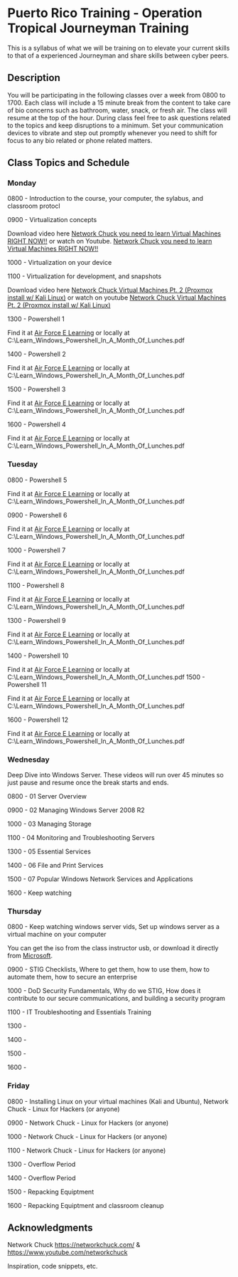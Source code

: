 # Puerto Rico Training - Operation Tropical Journeyman Training

This is a syllabus of what we will be training on to elevate your current skills to that of a experienced Journeyman and share skills between cyber peers.

## Description

You will be participating in the following classes over a week from 0800 to 1700. Each class will include a 15 minute break from the content to take care of bio concerns such as bathroom, water, snack, or fresh air. The class will resume at the top of the hour. During class feel free to ask questions related to the topics and keep disruptions to a minimum. Set your communication devices to vibrate and step out promptly whenever you need to shift for focus to any bio related or phone related matters.

## Class Topics and Schedule

### Monday

0800 - Introduction to the course, your computer, the sylabus, and classroom protocl

0900 - Virtualization concepts

Download video here [Network Chuck you need to learn Virtual Machines RIGHT NOW!!]()
or watch on Youtube.
[Network Chuck you need to learn Virtual Machines RIGHT NOW!!](https://www.youtube.com/watch?v=wX75Z-4MEoM)

1000 - Virtualization on your device

1100 - Virtualization for development, and snapshots

Download video here [Network Chuck Virtual Machines Pt. 2 (Proxmox install w/ Kali Linux)]()
or watch on youtube
[Network Chuck Virtual Machines Pt. 2 (Proxmox install w/ Kali Linux)](https://www.youtube.com/watch?v=_u8qTN3cCnQ)

1300 - Powershell 1

Find it at [Air Force E Learning](https://usafprod.skillport.com/skillportfe/assetNonSSOLaunch.action?courseName=_ss_book:147123&courseType=7) or locally at C:\Learn_Windows_Powershell_In_A_Month_Of_Lunches.pdf

1400 - Powershell 2

Find it at [Air Force E Learning](https://usafprod.skillport.com/skillportfe/assetNonSSOLaunch.action?courseName=_ss_book:147123&courseType=7) or locally at C:\Learn_Windows_Powershell_In_A_Month_Of_Lunches.pdf

1500 - Powershell 3

Find it at [Air Force E Learning](https://usafprod.skillport.com/skillportfe/assetNonSSOLaunch.action?courseName=_ss_book:147123&courseType=7) or locally at C:\Learn_Windows_Powershell_In_A_Month_Of_Lunches.pdf

1600 - Powershell 4

Find it at [Air Force E Learning](https://usafprod.skillport.com/skillportfe/assetNonSSOLaunch.action?courseName=_ss_book:147123&courseType=7) or locally at C:\Learn_Windows_Powershell_In_A_Month_Of_Lunches.pdf

### Tuesday

0800 - Powershell 5

Find it at [Air Force E Learning](https://usafprod.skillport.com/skillportfe/assetNonSSOLaunch.action?courseName=_ss_book:147123&courseType=7) or locally at C:\Learn_Windows_Powershell_In_A_Month_Of_Lunches.pdf

0900 - Powershell 6

Find it at [Air Force E Learning](https://usafprod.skillport.com/skillportfe/assetNonSSOLaunch.action?courseName=_ss_book:147123&courseType=7) or locally at C:\Learn_Windows_Powershell_In_A_Month_Of_Lunches.pdf

1000 - Powershell 7

Find it at [Air Force E Learning](https://usafprod.skillport.com/skillportfe/assetNonSSOLaunch.action?courseName=_ss_book:147123&courseType=7) or locally at C:\Learn_Windows_Powershell_In_A_Month_Of_Lunches.pdf

1100 - Powershell 8

Find it at [Air Force E Learning](https://usafprod.skillport.com/skillportfe/assetNonSSOLaunch.action?courseName=_ss_book:147123&courseType=7) or locally at C:\Learn_Windows_Powershell_In_A_Month_Of_Lunches.pdf

1300 - Powershell 9

Find it at [Air Force E Learning](https://usafprod.skillport.com/skillportfe/assetNonSSOLaunch.action?courseName=_ss_book:147123&courseType=7) or locally at C:\Learn_Windows_Powershell_In_A_Month_Of_Lunches.pdf

1400 - Powershell 10

Find it at [Air Force E Learning](https://usafprod.skillport.com/skillportfe/assetNonSSOLaunch.action?courseName=_ss_book:147123&courseType=7) or locally at C:\Learn_Windows_Powershell_In_A_Month_Of_Lunches.pdf
1500 - Powershell 11

Find it at [Air Force E Learning](https://usafprod.skillport.com/skillportfe/assetNonSSOLaunch.action?courseName=_ss_book:147123&courseType=7) or locally at C:\Learn_Windows_Powershell_In_A_Month_Of_Lunches.pdf

1600 - Powershell 12

Find it at [Air Force E Learning](https://usafprod.skillport.com/skillportfe/assetNonSSOLaunch.action?courseName=_ss_book:147123&courseType=7) or locally at C:\Learn_Windows_Powershell_In_A_Month_Of_Lunches.pdf

### Wednesday

Deep Dive into Windows Server. These videos will run over 45 minutes so just pause and resume once the break starts and ends.

0800 - 01 Server Overview

0900 - 02 Managing Windows Server 2008 R2

1000 - 03 Managing Storage

1100 - 04 Monitoring and Troubleshooting Servers

1300 - 05 Essential Services

1400 - 06 File and Print Services

1500 - 07 Popular Windows Network Services and Applications

1600 - Keep watching

### Thursday

0800 - Keep watching windows server vids, Set up windows server as a virtual machine on your computer

You can get the iso from the class instructor usb, or download it directly from [Microsoft](https://www.microsoft.com/en-us/evalcenter/evaluate-windows-server).

0900 - STIG Checklists, Where to get them, how to use them, how to automate them, how to secure an enterprise

1000 - DoD Security Fundamentals, Why do we STIG, How does it contribute to our secure communications, and building a security program

1100 - IT Troubleshooting and Essentials Training 

1300 -

1400 -

1500 -

1600 -

### Friday

0800 - Installing Linux on your virtual machines (Kali and Ubuntu), Network Chuck - Linux for Hackers (or anyone)

0900 - Network Chuck - Linux for Hackers (or anyone)

1000 - Network Chuck - Linux for Hackers (or anyone)

1100 - Network Chuck - Linux for Hackers (or anyone)

1300 - Overflow Period

1400 - Overflow Period

1500 - Repacking Equiptment

1600 - Repacking Equiptment and classroom cleanup

## Acknowledgments
Network Chuck https://networkchuck.com/ & https://www.youtube.com/networkchuck

Inspiration, code snippets, etc.
